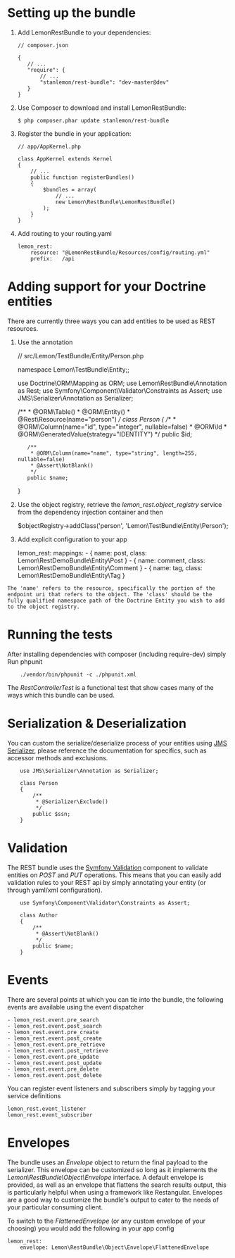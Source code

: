 Setting up the bundle
=====================

 1. Add LemonRestBundle to your dependencies:

        // composer.json

        {
           // ...
           "require": {
               // ...
               "stanlemon/rest-bundle": "dev-master@dev"
           }
        }

 2. Use Composer to download and install LemonRestBundle:

        $ php composer.phar update stanlemon/rest-bundle

 3. Register the bundle in your application:

        // app/AppKernel.php

        class AppKernel extends Kernel
        {
            // ...
            public function registerBundles()
            {
                $bundles = array(
                    // ...
                    new Lemon\RestBundle\LemonRestBundle()
                );
            }
        }

 4. Add routing to your routing.yaml
 
        lemon_rest:
            resource: "@LemonRestBundle/Resources/config/routing.yml"
            prefix:   /api

Adding support for your Doctrine entities
=====================

There are currently three ways you can add entities to be used as REST resources.

  1. Use the annotation

        // src/Lemon/TestBundle/Entity/Person.php
        
        namespace Lemon\TestBundle\Entity;;
        
        use Doctrine\ORM\Mapping as ORM;
        use Lemon\RestBundle\Annotation as Rest;
        use Symfony\Component\Validator\Constraints as Assert;
        use JMS\Serializer\Annotation as Serializer;
        
        /**
         * @ORM\Table()
         * @ORM\Entity()
         * @Rest\Resource(name="person")
         */
        class Person
        {
            /**
             * @ORM\Column(name="id", type="integer", nullable=false)
             * @ORM\Id
             * @ORM\GeneratedValue(strategy="IDENTITY")
             */
            public $id;
        
            /**
             * @ORM\Column(name="name", type="string", length=255, nullable=false)
             * @Assert\NotBlank()
             */
            public $name;
        }
        
  2. Use the object registry, retrieve the _lemon_rest.object_registry_ service from the dependency injection container and then
  
        $objectRegistry->addClass('person', 'Lemon\TestBundle\Entity\Person');

  3. Add explicit configuration to your app
   
        lemon_rest:
            mappings:
                - { name: post, class: Lemon\RestDemoBundle\Entity\Post }
                - { name: comment, class: Lemon\RestDemoBundle\Entity\Comment }
                - { name: tag, class: Lemon\RestDemoBundle\Entity\Tag }

    The 'name' refers to the resource, specifically the portion of the endpoint uri that refers to the object. The 'class' should be the fully qualified namespace path of the Doctrine Entity you wish to add to the object registry.

Running the tests
=====================
After installing dependencies with composer (including require-dev) simply Run phpunit

        ./vendor/bin/phpunit -c ./phpunit.xml

The _RestControllerTest_ is a functional test that show cases many of the ways which this bundle can be used.
        
Serialization & Deserialization
=====================

You can custom the serialize/deserialize process of your entities using [JMS Serializer](http://jmsyst.com/libs/serializer), please reference the documentation for specifics, such as accessor methods and exclusions.

        use JMS\Serializer\Annotation as Serializer;
        
        class Person
        {
            /**
             * @Serializer\Exclude()
             */
            public $ssn;
        }

Validation
=====================

The REST bundle uses the [Symfony Validation](http://symfony.com/doc/current/book/validation.html) component to validate entities on _POST_ and _PUT_ operations.  This means that you can easily add validation rules to your REST api by simply annotating your entity (or through yaml/xml configuration).

        use Symfony\Component\Validator\Constraints as Assert;
        
        class Author
        {
            /**
             * @Assert\NotBlank()
             */
            public $name;
        }

Events
=====================

There are several points at which you can tie into the bundle, the following events are available using the event dispatcher

    - lemon_rest.event.pre_search
    - lemon_rest.event.post_search
    - lemon_rest.event.pre_create
    - lemon_rest.event.post_create
    - lemon_rest.event.pre_retrieve
    - lemon_rest.event.post_retrieve
    - lemon_rest.event.pre_update
    - lemon_rest.event.post_update
    - lemon_rest.event.pre_delete
    - lemon_rest.event.post_delete

You can register event listeners and subscribers simply by tagging your service definitions

    lemon_rest.event_listener
    lemon_rest.event_subscriber

Envelopes
=====================

The bundle uses an _Envelope_ object to return the final payload to the serializer. This envelope can be customized so long as it implements the _Lemon\RestBundle\Object\Envelope_ interface.  A default envelope is provided, as well as an envelope that flattens the search results output, this is particularly helpful when using a framework like Restangular. Envelopes are a good way to customize the bundle's output to cater to the needs of your particular consuming client.

To switch to the _FlattenedEnvelope_ (or any custom envelope of your choosing) you would add the following in your app config

    lemon_rest:
        envelope: Lemon\RestBundle\Object\Envelope\FlattenedEnvelope

